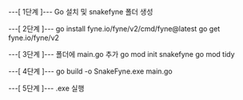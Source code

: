 ---[ 1단계 ]---
Go 설치 및 snakefyne 폴더 생성

---[ 2단계 ]---
go install fyne.io/fyne/v2/cmd/fyne@latest
go get fyne.io/fyne/v2

---[ 3단계 ]---
폴더에 main.go 추가
go mod init snakefyne
go mod tidy

---[ 4단계 ]---
go build -o SnakeFyne.exe main.go

---[ 5단계 ]---
.exe 실행
